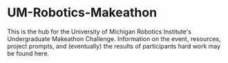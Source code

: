 # UM-Robotics-Makeathon
This is the hub for the University of Michigan Robotics Institute's Undergraduate Makeathon Challenge. Information on the event, resources, project prompts, and (eventually) the results of participants hard work may be found here.
